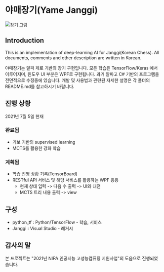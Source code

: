 # 야매장기(Yame Janggi)

![장기 그림](https://github.com/ladofa/janggi/blob/master/intro.jpg)

## Introduction
This is an implementation of deep-learning AI for Janggi(Korean Chess). All documents, comments and other description are written in Korean.

야매장기는 알파 제로 기반의 장기 구현입니다. 모든 학습은 TensorFlow/Keras 에서 이루어지며, 윈도우 UI 부분은 WPF로 구현됩니다. 과거 알파고 C# 기반의 프로그램을 전면적으로 수정중에 있습니다. 개발 및 사용법과 관련된 자세한 설명은 각 폴더의 README.md를 참고하시기 바랍니다.


## 진행 상황
2021년 7월 5일 현재
### 완료됨
 - 기보 기반의 supervised learning
 - MCTS를 활용한 강화 학습

### 계획됨
 - 학습 진행 상황 기록(TensorBoard)
 - RESTful API 서비스 및 해당 서비스를 활용하는 WPF 응용
   - 현재 상태 입력 -> 다음 수 출력 -> UI와 대전
   - MCTS 트리 내용 출력 -> view

## 구성
 - python_tf : Python/TensorFlow - 학습, 서비스
 - Janggi : Visual Studio - 레거시

## 감사의 말
본 프로젝트는 "2021년 NIPA 인공지능 고성능컴퓨팅 지원사업"의 도움으로 진행되었습니다.

